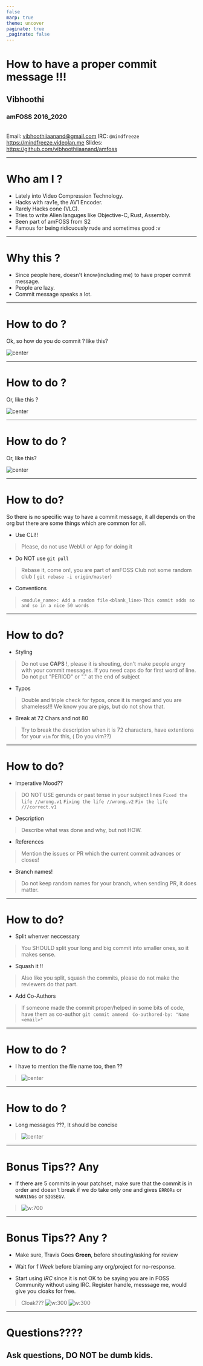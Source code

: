 ```yaml
---
false
marp: true
theme: uncover
paginate: true
_paginate: false
---
```


<style>
  img[alt~='center'] {
    display: block;
    margin-left: auto;
    margin-right: auto;
  }
  section::after {
  font-weight: bold;
  text-shadow: 1px 1px 0 #fff;
}
{: style="color: red"}
</style>


# <!--fit-->  How to have a proper commit message !!!

## Vibhoothi
### amFOSS 2016_2020
\
Email: vibhoothiiaanand@gmail.com
IRC: `@mindfreeze`
https://mindfreeze.videolan.me
Slides: https://github.com/vibhoothiiaanand/amfoss

---
# Who am I ?

- Lately into Video Compression Technology.
- Hacks with rav1e, the AV1 Encoder.
- Rarely Hacks cone (VLC).
- Tries to write Alien languges like Objective-C, Rust, Assembly.
- Been part of amFOSS from S2
- Famous for being ridicuously rude and sometimes good :v 
<!-- paginate: true -->

---

# Why this ? 

- Since people here, doesn't know(including me) to have proper commit message.
- People are lazy.
- Commit message speaks a lot.


---

# How to do ? 

Ok, so how do you do commit ? like this? 

![center](commit.png)

<!-- _footer: "[1]: https://github.com/amfoss/website/commit/622ad29a5ebc03b8af41b21de4c780bc7d9ebe6e" -->

---

# How to do ? 

Or, like this ? 

![center](commit2.png)

<!-- _footer: "[2]: https://github.com/amfoss/website/commit/0e0dde1efe2a0e7af9cd1802ad653e9f20de4e00" -->

---

# How to do ? 

Or, like this? 

![center](commit3.png)
<!-- _footer: "[3]: https://github.com/amfoss/website/commit/3130d0181ac6724d26187a71d0c12376a9777f0a
" -->

---

# How to do? 

So there is no specific way to have a commit message, it all depends on the org but there are some things which are common for all.

- Use CLI!! 
> Please, do not use WebUI or App for doing it
- Do NOT use `git pull`
> Rebase it, come on!, you are part of amFOSS Club not some random club ( `git rebase -i origin/master`)
- Conventions
> `<module_name>: Add a random file`
> `<blank_line>`
> `This commit adds so and so in a nice 50 words`



---
# How to do? 

- Styling
>  Do not use  __CAPS__ !, please it is shouting, don't make people angry with your commit messages.
> If you need caps do for first word of line.
> Do not put "PERIOD" or "." at the end of subject

- Typos 
> Double and triple check for typos, once it is merged and you are shameless!!!
> We know you are pigs, but do not show that.

- Break at 72 Chars and not 80
> Try to break the description when it is 72 characters, have extentions for your `vim` for this, ( Do you vim??) 
---
# How to do? 


- Imperative Mood??
> DO NOT USE gerunds or past tense in your subject lines
> `Fixed the life //wrong.v1`
> `Fixing the life //wrong.v2` 
> `Fix the life ///correct.v1`

- Description 
> Describe what was done and why, but not HOW.

- References 
> Mention the issues or PR which the current commit advances or closes!

- Branch names!
> Do not keep random names for your branch, when sending PR, it does matter.

---

# How to do? 

- Split whenver neccessary 
> You SHOULD split your long and big commit into smaller ones, so it makes sense.
- Squash it !!
> Also like you split, squash the commits, please do not make the reviewers do that part.
- Add Co-Authors
> If someone made the commit proper/helped in some bits of code, have them as co-author
> `git commit ammend `
> `Co-authored-by: "Name <email>"`

---
# How to do ?

- I have to mention the file name too, then ?? 

> ![center](commit4.png)

<!-- _footer: "[4]:https://github.com/xiph/rav1e/commit/3f775d07e58ccf20a7bdfc4c7156600e01529cbc" -->

---

# How to do ?

- Long messages ???, It should be concise

> ![center](commit5.png)
---
# Bonus Tips?? Any


- If there are 5 commits in your patchset, make sure that the commit is in order and doesn't break if we do take only one and gives `ERRORs` or `WARNINGs` or `SIGSEGV`.

> ![w:700](commit6.png)

---


# Bonus Tips?? Any ?

- Make sure, Travis Goes **Green**, before shouting/asking for review

- Wait for _1 Week_ before blaming any org/project for no-response.

- Start using *IRC* since it is not OK to be saying you are in FOSS Community without using IRC. Register handle, messsage me, would give you cloaks for free.
> Cloak???
> ![w:300 ](commit7.png)
> ![w:300](commit8.png)

---

# Questions????


## Ask questions, DO NOT be dumb kids.